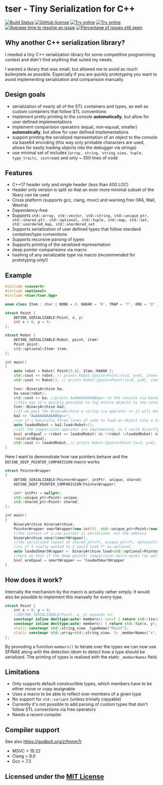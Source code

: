 # tser - Tiny Serialization for C++
[![Build Status](https://img.shields.io/badge/build-passing-brightgreen.svg)](https://img.shields.io/badge/build-passing-brightgreen.svg)
[![GitHub license](https://img.shields.io/badge/license-MIT-blue.svg)](https://github.com/KonanM/tser/blob/master/LICENSE)
[![Try online](https://img.shields.io/badge/try-online-blue.svg)](https://wandbox.org/permlink/gdgbD3t8i8hOWK6L)
[![Try online](https://img.shields.io/badge/try-online-blue.svg)](https://godbolt.org/z/fmnm7r)
[![Average time to resolve an issue](http://isitmaintained.com/badge/resolution/konanM/tser.svg)](http://isitmaintained.com/project/konanM/tser "Average time to resolve an issue")
[![Percentage of issues still open](http://isitmaintained.com/badge/open/konanM/tser.svg)](http://isitmaintained.com/project/konanM/tser "Percentage of issues still open")
## Why another C++ serialization library?

I needed a tiny C++ serialization library for some competitive programming contest and didn't find anything that suited my needs. 

I wanted a library that was small, but allowed me to avoid as much boilerplate as possible. Especially if you are quickly prototyping you want to avoid implementing serialization and comparision manually.

## Design goals
* serialization of nearly all of the STL containers and types, as well as custom containers that follow STL conventions
* implement pretty printing to the console **automatically**, but allow for user defined implementations
* implement comparision operators (equal, non-equual, smaller) **automatically**, but allow for user defined implementations
* support printing the serialized representation of an object to the console via base64 encoding (this way only printable characters are used, allows for easily loading objects into the debugger via strings)
* use minimal set of includes (```array, string, string_view, tuple, type_traits, iostream```) and only ~ 350 lines of code

## Features

* C++17 header only and single header (less than 400 LOC)
* Header only version is split so that an even more minimal subset of the libary can be used
* Cross platform (supports gcc, clang, msvc) and warning free (W4, Wall, Wextra)
* Dependency-free
* Supports ```std::array, std::vector, std::string, std::unique_ptr, std::shared_ptr, std::optional, std::tuple, std::map, std::set, std::unordered_map, std::unordered_set ```
* Supports serialization of user defined types that follow standard container/type conventions
* Supports recursive parsing of types 
* Supports printing of the serailized representation
* deep pointer comparisions via macro
* hashing of any serializable type via macro (recommended for prototyping only!)

## Example

```Cpp
#include <cassert>
#include <optional>
#include <tser/tser.hpp>

enum class Item : char { NONE = 0, RADAR = 'R', TRAP = 'T', ORE = 'O' };

struct Point {
    DEFINE_SERIALIZABLE(Point, x, y)
    int x = 0, y = 0;
};

struct Robot {
    DEFINE_SERIALIZABLE(Robot, point, item)
    Point point;
    std::optional<Item> item;
};

int main()
{
    auto robot = Robot{ Point{3,4}, Item::RADAR };
    std::cout << robot; // prints Robot:{point=Point:{x=3, y=4}, item={R}}
    std::cout << Robot(); // prints Robot:{point=Point:{x=0, y=0}, item={null}}

    tser::BinaryArchive ba;
    ba.save(robot);
    std::cout << ba; //prints AwAAAAQAAAABUg== to the console via base64 encoding (base64 means only printable characters are used)
    //this way it's quickly possible to log entire objects to the console or logfiles
    tser::BinaryArchive ba2;
    //if we pass the BinaryArchive a string via operator << it will decode it and initialized it's internal buffer with it
    ba2 << "AwAAAAQAAAABUg==";
    //so it's basically three lines of code to load an object into a test and start using it
    auto loadedRobot = ba2.load<Robot>();
    //all the comparision operator are implemented, so I could directly use std::set<Robot>
    bool areEqual = (robot == loadedRobot) && !(robot !=loadedRobot) && !(robot < loadedRobot);
    (void)areEqual;
    std::cout << loadedRobot; // prints Robot:{point=Point:{x=3, y=4}, item={R}}
}
```

Here I want to demonstrate how raw pointers behave and the ```DEFINE_DEEP_POINTER_COMPARISION``` macro works

```Cpp
struct PointerWrapper
{
    DEFINE_SERIALIZABLE(PointerWrapper, intPtr, unique, shared)
    DEFINE_DEEP_POINTER_COMPARISION(PointerWrapper)

    int* intPtr = nullptr;
    std::unique_ptr<Point> unique;
    std::shared_ptr<Point> shared;
};

int main()
{
    BinaryArchive binaryArchive;
    PointerWrapper smartWrapper{new int(5), std::unique_ptr<Point>(new Point{1,2}), std::shared_ptr<Point>(new Point{1,2}) };
    //the content of a raw pointer is serialized, not the address
    binaryArchive.save(&smartWrapper);
    //the serialized layout of shared_ptr<T>, unique_ptr<T>, optional<T> and T* are all the same
    //so if I really wanted to I could load T* as optional
    auto loadedSmartWrapper =  binaryArchive.load<std::optional<PointerWrapper>>();
    //here we test if the deep pointer comparision macro works (as well as the serialization and deserialization of T*, unique_ptr<T>, shared_ptr<T> and optional<T>)
    bool areEqual = smartWrapper == *loadedSmartWrapper
}
```

## How does it work?

Internally the mechanism by the macro is actually rather simply. It would also be possible to implement this manually for every type.

```cpp
struct Point {
    int x = 0, y = 0;
    //DEFINE_SERIALIZABLE(Point, x, y) expands to:
    constexpr inline decltype(auto) members() const { return std::tie(x, y); }
    constexpr inline decltype(auto) members() { return std::tie(x, y); }
    static constexpr std::string_view _typeName{"Point"};
    static constexpr std::array<std::string_view, 2> _memberNames{"x", "y"};
};
```
By provoding a function ```members()``` to iterate over the types we can now use SFINAE along with the detection idiom to detect how a type should be serialized.
The printing of types is realized with the static ```_memberNames``` field.
## Limitations
* Only supports default constructible types, which members have to be either move or copy assignable
* Uses a macro to be able to reflect over members of a given type
* No support for ```std::variant``` (unless trivially copyable)
* Currently it's not possible to add parsing of custom types that don't follow STL convections via free operators
* Needs a recent compiler

## Compiler support
See also https://godbolt.org/z/fmnm7r
* MSVC > 19.22
* Clang > 9.0
* Gcc > 7.3

## Licensed under the [MIT License](LICENSE)
#